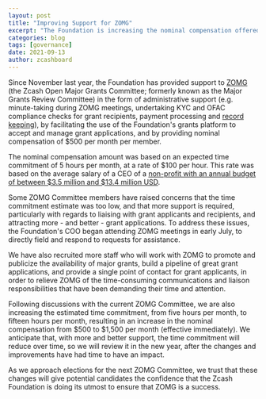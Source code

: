 ```yaml
---
layout: post
title: "Improving Support for ZOMG"
excerpt: "The Foundation is increasing the nominal compensation offered to ZOMG Committee members, and hiring staff to focus more resources to better support the work of ZOMG."
categories: blog
tags: [governance]
date: 2021-09-13
author: zcashboard
---
```


Since November last year, the Foundation has provided support to [ZOMG](https://zcashomg.org/) (the Zcash Open Major Grants Committee; formerly known as the Major Grants Review Committee) in the form of administrative support (e.g. minute-taking during ZOMG meetings, undertaking KYC and OFAC compliance checks for grant recipients, payment processing and [record keeping](https://docs.google.com/spreadsheets/d/1O5fhsMswA6pq9RnamN8I32JSu5DPul9ohBq6UTSJVb0/edit#gid=365717344)), by facilitating the use of the Foundation's grants platform to accept and manage grant applications, and by providing nominal compensation of $500 per month per member.

The nominal compensation amount was based on an expected time commitment of 5 hours per month, at a rate of $100 per hour. This rate was based on the average salary of a CEO of a [non-profit with an annual budget of between $3.5 million and $13.4 million USD](https://www.charitynavigator.org/index.cfm?bay=tools.sector.default&cgid=8&cuid=&rgid=2&stid=&size=2&Submit=Submit). 

Some ZOMG Committee members have raised concerns that the time commitment estimate was too low, and that more support is required, particularly with regards to liaising with grant applicants and recipients, and attracting more - and better - grant applications. To address these issues, the Foundation's COO began attending ZOMG meetings in early July, to directly field and respond to requests for assistance. 

We have also recruited more staff who will work with ZOMG to promote and publicize the availability of major grants, build a pipeline of great grant applications, and provide a single point of contact for grant applicants, in order to relieve ZOMG of the time-consuming communications and liaison responsibilities that have been demanding their time and attention. 

Following discussions with the current ZOMG Committee, we are also increasing the estimated time commitment, from five hours per month, to fifteen hours per month, resulting in an increase in the nominal compensation from $500 to $1,500 per month (effective immediately). We anticipate that, with more and better support, the time commitment will reduce over time, so we will review it in the new year, after the changes and improvements have had time to have an impact. 

As we approach elections for the next ZOMG Committee, we trust that these changes will give potential candidates the confidence that the Zcash Foundation is doing its utmost to ensure that ZOMG is a success. 
